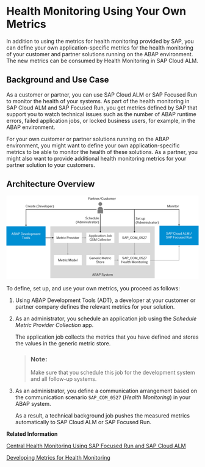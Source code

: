 <!-- loioe4de41eaea9d49a5be76bfca81f736ab -->

# Health Monitoring Using Your Own Metrics

In addition to using the metrics for health monitoring provided by SAP, you can define your own application-specific metrics for the health monitoring of your customer and partner solutions running on the ABAP environment. The new metrics can be consumed by Health Monitoring in SAP Cloud ALM.



<a name="loioe4de41eaea9d49a5be76bfca81f736ab__section_ykr_yzl_x5b"/>

## Background and Use Case

As a customer or partner, you can use SAP Cloud ALM or SAP Focused Run to monitor the health of your systems. As part of the health monitoring in SAP Cloud ALM and SAP Focused Run, you get metrics defined by SAP that support you to watch technical issues such as the number of ABAP runtime errors, failed application jobs, or locked business users, for example, in the ABAP environment.

For your own customer or partner solutions running on the ABAP environment, you might want to define your own application-specific metrics to be able to monitor the health of these solutions. As a partner, you might also want to provide additional health monitoring metrics for your partner solution to your customers.



<a name="loioe4de41eaea9d49a5be76bfca81f736ab__section_tgz_nbm_x5b"/>

## Architecture Overview

![](../30-development/images/Health_Monitoring_for_Partners_and_Customers_Architecture_e2b8baf.png)

To define, set up, and use your own metrics, you proceed as follows:

1.  Using ABAP Development Tools \(ADT\), a developer at your customer or partner company defines the relevant metrics for your solution.
2.  As an administrator, you schedule an application job using the *Schedule Metric Provider Collection* app.

    The application job collects the metrics that you have defined and stores the values in the generic metric store.

    > ### Note:  
    > Make sure that you schedule this job for the development system and all follow-up systems.

3.  As an administrator, you define a communication arrangement based on the communication scenario `SAP_COM_0527` \(*Health Monitoring*\) in your ABAP system.

    As a result, a technical background job pushes the measured metrics automatically to SAP Cloud ALM or SAP Focused Run.


**Related Information**  


[Central Health Monitoring Using SAP Focused Run and SAP Cloud ALM](central-health-monitoring-using-sap-focused-run-and-sap-cloud-alm-8d6e2e7.md "Learn more about how you can monitor the ABAP environment using SAP Focused Run and SAP Cloud ALM.")

[Developing Metrics for Health Monitoring](../30-development/developing-metrics-for-health-monitoring-a7a5cfa.md "Learn how you can add your own metrics to Health Monitoring in SAP Cloud ALM or SAP Focused Run.")

